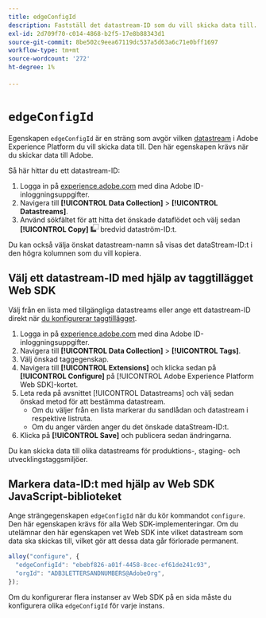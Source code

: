```yaml
---
title: edgeConfigId
description: Fastställ det datastream-ID som du vill skicka data till.
exl-id: 2d709f70-c014-4868-b2f5-17e8b88343d1
source-git-commit: 8be502c9eea67119dc537a5d63a6c71e0bff1697
workflow-type: tm+mt
source-wordcount: '272'
ht-degree: 1%

---
```


# `edgeConfigId`

Egenskapen `edgeConfigId` är en sträng som avgör vilken [datastream](../../../datastreams/overview.md) i Adobe Experience Platform du vill skicka data till. Den här egenskapen krävs när du skickar data till Adobe.

Så här hittar du ett datastream-ID:

1. Logga in på [experience.adobe.com](https://experience.adobe.com) med dina Adobe ID-inloggningsuppgifter.
1. Navigera till **[!UICONTROL Data Collection]** > **[!UICONTROL Datastreams]**.
1. Använd sökfältet för att hitta det önskade dataflödet och välj sedan **[!UICONTROL Copy]** ![Kopiera](../../assets/copy.png) bredvid dataström-ID:t.

Du kan också välja önskat datastream-namn så visas det dataStream-ID:t i den högra kolumnen som du vill kopiera.

## Välj ett datastream-ID med hjälp av taggtillägget Web SDK

Välj från en lista med tillgängliga datastreams eller ange ett datastream-ID direkt när [du konfigurerar taggtillägget](/help/tags/extensions/client/web-sdk/web-sdk-extension-configuration.md).

1. Logga in på [experience.adobe.com](https://experience.adobe.com) med dina Adobe ID-inloggningsuppgifter.
1. Navigera till **[!UICONTROL Data Collection]** > **[!UICONTROL Tags]**.
1. Välj önskad taggegenskap.
1. Navigera till **[!UICONTROL Extensions]** och klicka sedan på **[!UICONTROL Configure]** på [!UICONTROL Adobe Experience Platform Web SDK]-kortet.
1. Leta reda på avsnittet [!UICONTROL Datastreams] och välj sedan önskad metod för att bestämma datastream.
   * Om du väljer från en lista markerar du sandlådan och datastream i respektive listruta.
   * Om du anger värden anger du det önskade dataStream-ID:t.
1. Klicka på **[!UICONTROL Save]** och publicera sedan ändringarna.

Du kan skicka data till olika datastreams för produktions-, staging- och utvecklingstaggsmiljöer.

## Markera data-ID:t med hjälp av Web SDK JavaScript-biblioteket

Ange strängegenskapen `edgeConfigId` när du kör kommandot `configure`. Den här egenskapen krävs för alla Web SDK-implementeringar. Om du utelämnar den här egenskapen vet Web SDK inte vilket datastream som data ska skickas till, vilket gör att dessa data går förlorade permanent.

```js
alloy("configure", {
  "edgeConfigId": "ebebf826-a01f-4458-8cec-ef61de241c93",
  "orgId": "ADB3LETTERSANDNUMBERS@AdobeOrg",
});
```

Om du konfigurerar flera instanser av Web SDK på en sida måste du konfigurera olika `edgeConfigId` för varje instans.
